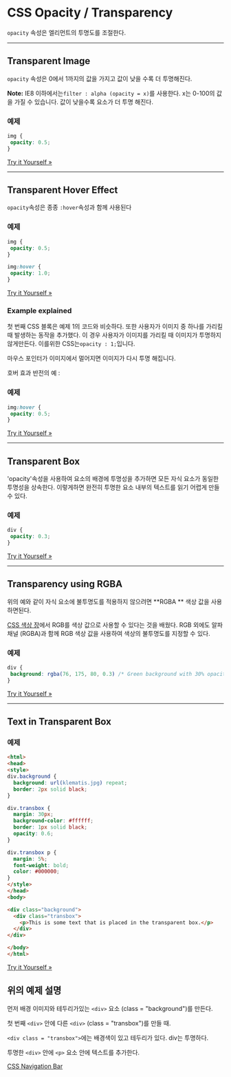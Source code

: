 # CSS Opacity / Transparency

`opacity` 속성은 엘리먼트의 투명도를 조절한다.

------

## Transparent Image

 `opacity` 속성은 0에서 1까지의 값을 가지고 값이 낮을 수록 더 투명해진다.

**Note:** IE8 이하에서는`filter : alpha (opacity = x)`를 사용한다. x는 0-100의 값을 가질 수 있습니다. 값이 낮을수록 요소가 더 투명 해진다.

### 예제

```css
img {
 opacity: 0.5;
}
```

[Try it Yourself »](https://www.w3schools.com/css/tryit.asp?filename=trycss_image_opacity)

------

## Transparent Hover Effect

`opacity`속성은 종종 `:hover`속성과 함께 사용된다 

### 예제

```css
img {
 opacity: 0.5;
}

img:hover {
 opacity: 1.0;
}
```

[Try it Yourself »](https://www.w3schools.com/css/tryit.asp?filename=trycss_image_transparency)

### Example explained

첫 번째 CSS 블록은 예제 1의 코드와 비슷하다. 또한 사용자가 이미지 중 하나를 가리킬 때 발생하는 동작을 추가했다. 이 경우 사용자가 이미지를 가리킬 때 이미지가 투명하지 않게만든다. 이를위한 CSS는`opacity : 1;`입니다.

마우스 포인터가 이미지에서 멀어지면 이미지가 다시 투명 해집니다.

호버 효과 반전의 예 :

### 예제

```css
img:hover {
 opacity: 0.5;
}
```

[Try it Yourself »](https://www.w3schools.com/css/tryit.asp?filename=trycss_image_transparency2)

------

## Transparent Box

'opacity'속성을 사용하여 요소의 배경에 투명성을 추가하면 모든 자식 요소가 동일한 투명성을 상속한다. 이렇게하면 완전히 투명한 요소 내부의 텍스트를 읽기 어렵게 만들 수 있다.

### 예제

```css
div {
 opacity: 0.3;
}
```

[Try it Yourself »](https://www.w3schools.com/css/tryit.asp?filename=trycss_opacity_box)

------

## Transparency using RGBA

위의 예와 같이 자식 요소에 불투명도를 적용하지 않으려면 **RGBA ** 색상 값을 사용하면된다.

[CSS 색상 장](https://www.w3schools.com/css/css_colors.asp)에서 RGB를 색상 값으로 사용할 수 있다는 것을 배웠다. RGB 외에도 알파 채널 (RGBA)과 함께 RGB 색상 값을 사용하여 색상의 불투명도를 지정할 수 있다.

### 예제

```css
div {
 background: rgba(76, 175, 80, 0.3) /* Green background with 30% opacity */
}
```

[Try it Yourself »](https://www.w3schools.com/css/tryit.asp?filename=trycss_opacity_box2)

------

## Text in Transparent Box

### 예제

```html
<html>
<head>
<style>
div.background {
  background: url(klematis.jpg) repeat;
  border: 2px solid black;
}

div.transbox {
  margin: 30px;
  background-color: #ffffff;
  border: 1px solid black;
  opacity: 0.6;
}

div.transbox p {
  margin: 5%;
  font-weight: bold;
  color: #000000;
}
</style>
</head>
<body>

<div class="background">
  <div class="transbox">
    <p>This is some text that is placed in the transparent box.</p>
  </div>
</div>

</body>
</html>
```

[Try it Yourself »](https://www.w3schools.com/css/tryit.asp?filename=trycss_transparency)

## 위의 예제 설명

먼저 배경 이미지와 테두리가있는 `<div>` 요소 (class = "background")를 만든다.

첫 번째 `<div>` 안에 다른 `<div>` (class = "transbox")를 만들 때.

`<div class = "transbox">`에는 배경색이 있고 테두리가 있다. div는 투명하다.


투명한 `<div>` 안에 `<p>` 요소 안에 텍스트를 추가한다.

[CSS Navigation Bar](./CSS_navigationbar.md)